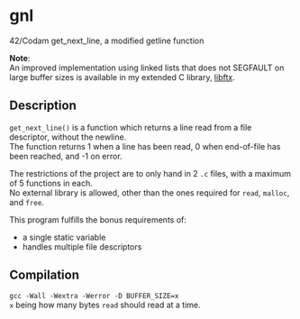 # gnl
42/Codam get_next_line, a modified getline function

**Note**:  
An improved implementation using linked lists that does not SEGFAULT on large buffer sizes is available in my extended C library, [libftx](https://github.com/MichelleJiam/libftx/tree/master/src/gnl).

## Description
`get_next_line()` is a function which returns a line read from a file descriptor, without the newline.  
The function returns 1 when a line has been read, 0 when end-of-file has been reached, and -1 on error.

The restrictions of the project are to only hand in 2 `.c` files, with a maximum of 5 functions in each.  
No external library is allowed, other than the ones required for `read`, `malloc`, and `free`.

This program fulfills the bonus requirements of:
- a single static variable
- handles multiple file descriptors

## Compilation
`gcc -Wall -Wextra -Werror -D BUFFER_SIZE=x`  
`x` being how many bytes `read` should read at a time.
